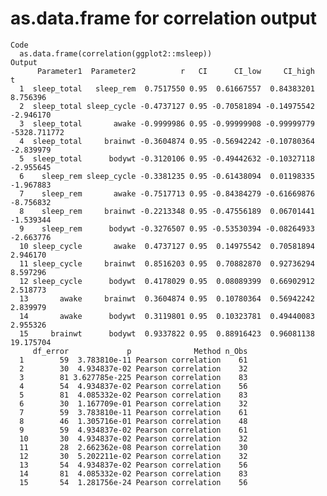 # as.data.frame for correlation output

    Code
      as.data.frame(correlation(ggplot2::msleep))
    Output
          Parameter1  Parameter2          r   CI      CI_low     CI_high            t
      1  sleep_total   sleep_rem  0.7517550 0.95  0.61667557  0.84383201     8.756396
      2  sleep_total sleep_cycle -0.4737127 0.95 -0.70581894 -0.14975542    -2.946170
      3  sleep_total       awake -0.9999986 0.95 -0.99999908 -0.99999779 -5328.711772
      4  sleep_total     brainwt -0.3604874 0.95 -0.56942242 -0.10780364    -2.839979
      5  sleep_total      bodywt -0.3120106 0.95 -0.49442632 -0.10327118    -2.955645
      6    sleep_rem sleep_cycle -0.3381235 0.95 -0.61438094  0.01198335    -1.967883
      7    sleep_rem       awake -0.7517713 0.95 -0.84384279 -0.61669876    -8.756832
      8    sleep_rem     brainwt -0.2213348 0.95 -0.47556189  0.06701441    -1.539344
      9    sleep_rem      bodywt -0.3276507 0.95 -0.53530394 -0.08264933    -2.663776
      10 sleep_cycle       awake  0.4737127 0.95  0.14975542  0.70581894     2.946170
      11 sleep_cycle     brainwt  0.8516203 0.95  0.70882870  0.92736294     8.597296
      12 sleep_cycle      bodywt  0.4178029 0.95  0.08089399  0.66902912     2.518773
      13       awake     brainwt  0.3604874 0.95  0.10780364  0.56942242     2.839979
      14       awake      bodywt  0.3119801 0.95  0.10323781  0.49440083     2.955326
      15     brainwt      bodywt  0.9337822 0.95  0.88916423  0.96081138    19.175704
         df_error             p              Method n_Obs
      1        59  3.783810e-11 Pearson correlation    61
      2        30  4.934837e-02 Pearson correlation    32
      3        81 3.627785e-225 Pearson correlation    83
      4        54  4.934837e-02 Pearson correlation    56
      5        81  4.085332e-02 Pearson correlation    83
      6        30  1.167709e-01 Pearson correlation    32
      7        59  3.783810e-11 Pearson correlation    61
      8        46  1.305716e-01 Pearson correlation    48
      9        59  4.934837e-02 Pearson correlation    61
      10       30  4.934837e-02 Pearson correlation    32
      11       28  2.662362e-08 Pearson correlation    30
      12       30  5.202211e-02 Pearson correlation    32
      13       54  4.934837e-02 Pearson correlation    56
      14       81  4.085332e-02 Pearson correlation    83
      15       54  1.281756e-24 Pearson correlation    56

